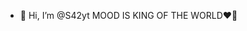 - 👋 Hi, I’m @S42yt
  MOOD IS KING OF THE WORLD❤️‍🔥

<!---
S42yt/S42yt is a ✨ special ✨ repository because its `README.md` (this file) appears on your GitHub profile.
You can click the Preview link to take a look at your changes.
--->
